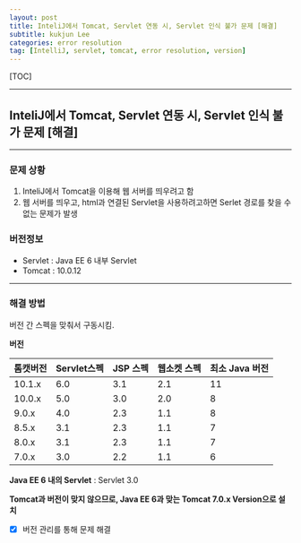 ```yaml
---
layout: post
title: InteliJ에서 Tomcat, Servlet 연동 시, Servlet 인식 불가 문제 [해결]
subtitle: kukjun Lee
categories: error resolution
tag: [IntelliJ, servlet, tomcat, error resolution, version]
---
```


[TOC]

---

## InteliJ에서 Tomcat, Servlet 연동 시, Servlet 인식 불가 문제 [해결]

---

### 문제 상황

1. InteliJ에서 Tomcat을 이용해 웹 서버를 띄우려고 함
2. 웹 서버를 띄우고, html과 연결된 Servlet을 사용하려고하면 Serlet 경로를 찾을 수 없는 문제가 발생

### 버전정보

* Servlet : Java EE 6 내부 Servlet
* Tomcat : 10.0.12

---

### 해결 방법

버전 간 스펙을 맞춰서 구동시킴.

**버전**

| 톰캣버전 | Servlet스펙 | JSP 스펙 | 웹소켓 스펙 | 최소 Java 버전 |
| -------- | ----------- | -------- | ----------- | -------------- |
| 10.1.x   | 6.0         | 3.1      | 2.1         | 11             |
| 10.0.x   | 5.0         | 3.0      | 2.0         | 8              |
| 9.0.x    | 4.0         | 2.3      | 1.1         | 8              |
| 8.5.x    | 3.1         | 2.3      | 1.1         | 7              |
| 8.0.x    | 3.1         | 2.3      | 1.1         | 7              |
| 7.0.x    | 3.0         | 2.2      | 1.1         | 6              |

[버전표]: http://tomcat.apache.org/whichversion.html



**Java EE 6 내의 Servlet** : Servlet 3.0

[ Java EE 6 Technologies ]: https://www.oracle.com/java/technologies/javaee/javaee6technologies.html



**Tomcat과 버전이 맞지 않으므로, Java EE 6과 맞는 Tomcat 7.0.x Version으로 설치**

- [x] 버전 관리를 통해 문제 해결
